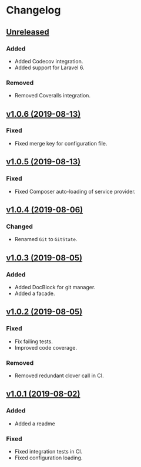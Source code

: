 # Changelog

## [Unreleased](https://github.com/markwalet/laravel-git-state/compare/v1.0.6...master)

### Added
- Added Codecov integration.
- Added support for Laravel 6.

### Removed
- Removed Coveralls integration.

## [v1.0.6 (2019-08-13)](https://github.com/markwalet/laravel-git-state/compare/v1.0.5...v1.0.6)

### Fixed
- Fixed merge key for configuration file.

## [v1.0.5 (2019-08-13)](https://github.com/markwalet/laravel-git-state/compare/v1.0.4...v1.0.5)

### Fixed
- Fixed Composer auto-loading of service provider.

## [v1.0.4 (2019-08-06)](https://github.com/markwalet/laravel-git-state/compare/v1.0.3...v1.0.4)

### Changed
- Renamed `Git` to `GitState`.

## [v1.0.3 (2019-08-05)](https://github.com/markwalet/laravel-git-state/compare/v1.0.2...v1.0.3)

### Added
- Added DocBlock for git manager.
- Added a facade.

## [v1.0.2 (2019-08-05)](https://github.com/markwalet/laravel-git-state/compare/v1.0.1...v1.0.2)

### Fixed
- Fix failing tests.
- Improved code coverage.

### Removed
- Removed redundant clover call in CI.

## [v1.0.1 (2019-08-02)](https://github.com/markwalet/laravel-git-state/compare/v1.0.0...v1.0.1)

### Added
- Added a readme

### Fixed
- Fixed integration tests in CI.
- Fixed configuration loading.

